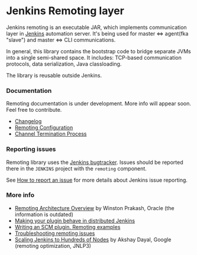 Jenkins Remoting layer
====

Jenkins remoting is an executable JAR, 
which implements communication layer in [Jenkins](https://jenkins.io) automation server. 
It's being used for master <=> agent(fka "slave") and master <=> CLI communications.

In general, this library contains the bootstrap code to bridge separate JVMs into a single semi-shared space.
It includes: TCP-based communication protocols, data serialization, Java classloading.

The library is reusable outside Jenkins.

### Documentation

Remoting documentation is under development.
More info will appear soon.
Feel free to contribute.

* [Changelog](CHANGELOG.md)
* [Remoting Configuration](docs/configuration.md)
* [Channel Termination Process](docs/close.md)

### Reporting issues

Remoting library uses the [Jenkins bugtracker](https://issues.jenkins-ci.org).
Issues should be reported there in the <code>JENKINS</code> project with the <code>remoting</code> component.

See [How to report an issue](https://wiki.jenkins-ci.org/display/JENKINS/How+to+report+an+issue) for more details about Jenkins issue reporting.

### More info

* [Remoting Architecture Overview](http://hudson-ci.org/docs/HudsonArch-Remoting.pdf) 
by Winston Prakash, Oracle (the information is outdated)
* [Making your plugin behave in distributed Jenkins](https://wiki.jenkins-ci.org/display/JENKINS/Making+your+plugin+behave+in+distributed+Jenkins)
* [Writing an SCM plugin. Remoting examples](https://wiki.jenkins-ci.org/display/JENKINS/Remoting)
* [Troubleshooting remoting issues](https://wiki.jenkins-ci.org/display/JENKINS/Remoting+issue)
* [Scaling Jenkins to Hundreds of Nodes](https://www.cloudbees.com/jenkins/juc-2015/abstracts/us-west/02-01-1600) 
by Akshay Dayal, Google (remoting optimization, JNLP3)